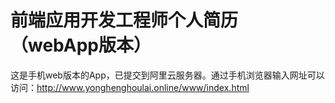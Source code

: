 # 前端应用开发工程师个人简历（webApp版本）
这是手机web版本的App，已提交到阿里云服务器。通过手机浏览器输入网址可以访问：http://www.yonghenghoulai.online/www/index.html
